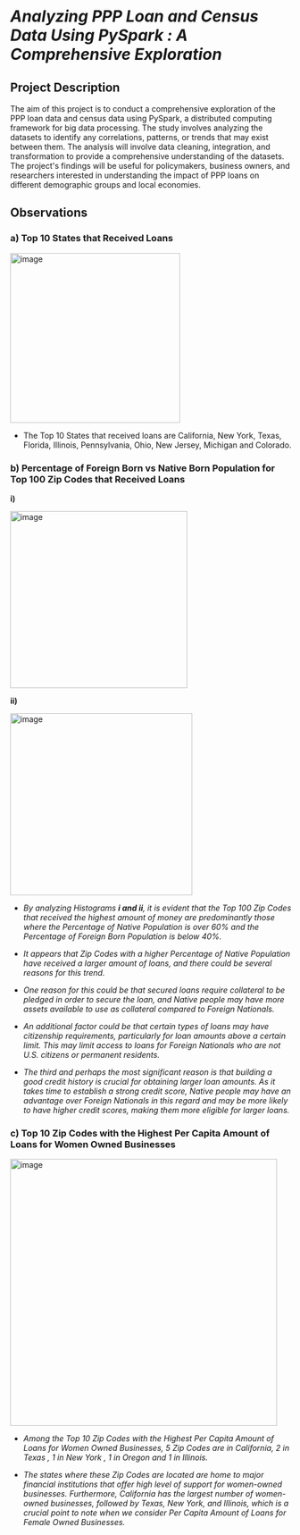 # _**Analyzing PPP Loan and Census Data Using PySpark : A Comprehensive Exploration**_


## **Project Description**

The aim of this project is to conduct a comprehensive exploration of the PPP loan data and census data using PySpark, a distributed computing framework for big data processing. The study involves analyzing the datasets to identify any correlations, patterns, or trends that may exist between them. The analysis will involve data cleaning, integration, and transformation to provide a comprehensive understanding of the datasets. The project's findings will be useful for policymakers, business owners, and researchers interested in understanding the impact of PPP loans on different demographic groups and local economies. 

## **Observations**

### **a) Top 10 States that Received Loans**

<img width="304" alt="image" src="https://user-images.githubusercontent.com/70052374/226200781-8f9bee3f-6e49-4717-92fb-742d8b39b6f0.png">


* The Top 10 States that received loans are California, New York, Texas, Florida, Illinois, Pennsylvania, Ohio, New Jersey, Michigan and Colorado.


### **b) Percentage of Foreign Born vs Native Born Population for Top 100 Zip Codes that Received Loans**

**i)**

<img width="317" alt="image" src="https://user-images.githubusercontent.com/70052374/226200980-ddcb80c3-5fb9-47da-bd64-16a7563fd74c.png">


**ii)**

<img width="326" alt="image" src="https://user-images.githubusercontent.com/70052374/226201001-d8e63e22-9c60-45e0-abcd-d8337770b9a7.png">


* *By analyzing Histograms **i and ii**, it is evident that the Top 100 Zip Codes that received the highest amount of money are predominantly those where the Percentage of Native Population is over 60% and the Percentage of Foreign Born Population is below 40%.*

* *It appears that Zip Codes with a higher Percentage of Native Population have received a larger amount of loans, and there could be several reasons for this trend.*

* *One reason for this could be that secured loans require collateral to be pledged in order to secure the loan, and Native people may have more assets available to use as collateral compared to Foreign Nationals.*

* *An additional factor could be that certain types of loans may have citizenship requirements, particularly for loan amounts above a certain limit. This may limit access to loans for Foreign Nationals who are not U.S. citizens or permanent residents.*

* *The third and perhaps the most significant reason is that building a good credit history is crucial for obtaining larger loan amounts. As it takes time to establish a strong credit score, Native people may have an advantage over Foreign Nationals in this regard and may be more likely to have higher credit scores, making them more eligible for larger loans.*


### **c) Top 10 Zip Codes with the Highest Per Capita Amount of Loans for Women Owned Businesses**


<img width="478" alt="image" src="https://user-images.githubusercontent.com/70052374/226203857-8d779822-5e1d-47b1-a966-8604f2e79e44.png">


* _Among the Top 10 Zip Codes with the Highest Per Capita Amount of Loans for Women Owned Businesses, 5 Zip Codes are in California, 2 in Texas , 1 in New York , 1 in Oregon and 1 in Illinois._

* _The states where these Zip Codes are located are home to major financial institutions that offer high level of support for women-owned businesses. Furthermore, California has the largest number of women-owned businesses, followed by Texas, New York, and Illinois, which is a crucial point to note when we consider Per Capita Amount of Loans for Female Owned Businesses._


